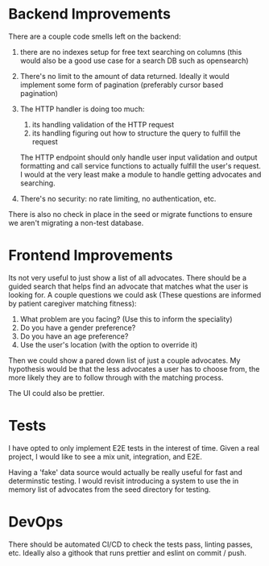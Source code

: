 # Backend Improvements

There are a couple code smells left on the backend:
1. there are no indexes setup for free text searching on columns (this would also be a good use case for a search DB such as opensearch)
2. There's no limit to the amount of data returned. Ideally it would implement some form of pagination (preferably cursor based pagination)
3. The HTTP handler is doing too much:
   1. its handling validation of the HTTP request
   2. its handling figuring out how to structure the query to fulfill the request

   The HTTP endpoint should only handle user input validation and output formatting and call service functions to actually fulfill the user's request. I would at the very least make a module to handle getting advocates and searching.
4. There's no security: no rate limiting, no authentication, etc.

There is also no check in place in the seed or migrate functions to ensure we aren't migrating a non-test database.

# Frontend Improvements

Its not very useful to just show a list of all advocates. There should be a guided search that helps find an advocate that matches what the user is looking for. A couple questions we could ask (These questions are informed by patient caregiver matching fitness):
1. What problem are you facing? (Use this to inform the speciality)
2. Do you have a gender preference?
3. Do you have an age preference?
4. Use the user's location (with the option to override it)

Then we could show a pared down list of just a couple advocates. My hypothesis would be that the less advocates a user has to choose from, the more likely they are to follow through with the matching process.

The UI could also be prettier.

# Tests

I have opted to only implement E2E tests in the interest of time. Given a real project, I would like to see a mix unit, integration, and E2E.

Having a 'fake' data source would actually be really useful for fast and determinstic testing. I would revisit introducing a system to
use the in memory list of advocates from the seed directory for testing.

# DevOps

There should be automated CI/CD to check the tests pass, linting passes, etc. Ideally also a githook that runs prettier and eslint on commit / push.
